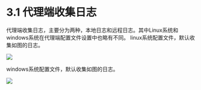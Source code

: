 # 3.1 代理端收集日志

代理端收集日志，主要分为两种，本地日志和远程日志。其中Linux系统和windows系统在代理端配置文件设置中也略有不同。 linux系统配置文件，默认收集如图的日志。

![](../.gitbook/assets/clipboard%20%287%29.png)

windows系统配置文件，默认收集如图的日志。

![](../.gitbook/assets/image%20%2842%29.png)


